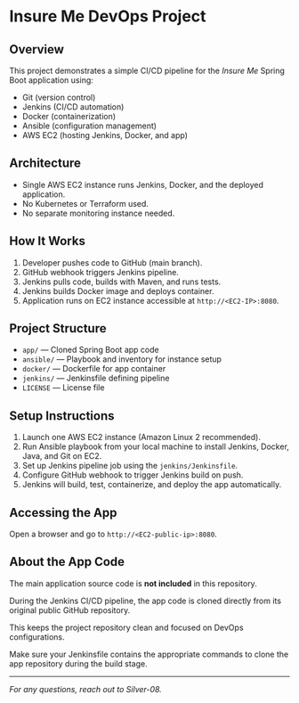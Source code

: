 # Insure Me DevOps Project

## Overview

This project demonstrates a simple CI/CD pipeline for the _Insure Me_ Spring Boot application using:

- Git (version control)
- Jenkins (CI/CD automation)
- Docker (containerization)
- Ansible (configuration management)
- AWS EC2 (hosting Jenkins, Docker, and app)

## Architecture

- Single AWS EC2 instance runs Jenkins, Docker, and the deployed application.
- No Kubernetes or Terraform used.
- No separate monitoring instance needed.

## How It Works

1. Developer pushes code to GitHub (main branch).
2. GitHub webhook triggers Jenkins pipeline.
3. Jenkins pulls code, builds with Maven, and runs tests.
4. Jenkins builds Docker image and deploys container.
5. Application runs on EC2 instance accessible at `http://<EC2-IP>:8080`.

## Project Structure

- `app/` — Cloned Spring Boot app code
- `ansible/` — Playbook and inventory for instance setup
- `docker/` — Dockerfile for app container
- `jenkins/` — Jenkinsfile defining pipeline
- `LICENSE` — License file

## Setup Instructions

1. Launch one AWS EC2 instance (Amazon Linux 2 recommended).
2. Run Ansible playbook from your local machine to install Jenkins, Docker, Java, and Git on EC2.
3. Set up Jenkins pipeline job using the `jenkins/Jenkinsfile`.
4. Configure GitHub webhook to trigger Jenkins build on push.
5. Jenkins will build, test, containerize, and deploy the app automatically.

## Accessing the App

Open a browser and go to `http://<EC2-public-ip>:8080`.

## About the App Code

The main application source code is **not included** in this repository.

During the Jenkins CI/CD pipeline, the app code is cloned directly from its original public GitHub repository.

This keeps the project repository clean and focused on DevOps configurations.

Make sure your Jenkinsfile contains the appropriate commands to clone the app repository during the build stage.

---

_For any questions, reach out to Silver-08._
